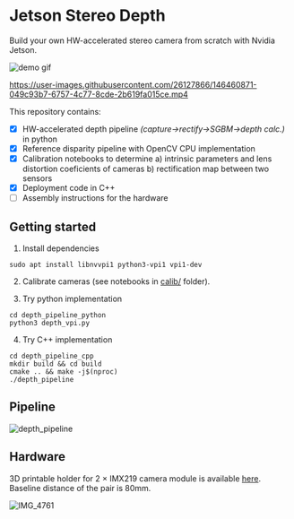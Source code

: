 # Jetson Stereo Depth

Build your own HW-accelerated stereo camera from scratch with Nvidia Jetson.

![demo gif](docs/output_disp_rgb_hstack.gif)


https://user-images.githubusercontent.com/26127866/146460871-049c93b7-6757-4c77-8cde-2b619fa015ce.mp4



This repository contains:

- [x] HW-accelerated depth pipeline _(capture->rectify->SGBM->depth calc.)_ in python
- [x] Reference disparity pipeline with OpenCV CPU implementation
- [x] Calibration notebooks to determine a) intrinsic parameters and lens distortion coeficients of cameras b) rectification map between two sensors 
- [x] Deployment code in C++
- [ ] Assembly instructions for the hardware

## Getting started

1. Install dependencies
```shell
sudo apt install libnvvpi1 python3-vpi1 vpi1-dev
```

2. Calibrate cameras (see notebooks in [calib/](calib/01_intrinsics_lens_dist.ipynb) folder).

3. Try python implementation
```shell
cd depth_pipeline_python
python3 depth_vpi.py 
```

4. Try C++ implementation
```shell
cd depth_pipeline_cpp
mkdir build && cd build
cmake .. && make -j$(nproc)
./depth_pipeline
```

## Pipeline 
![depth_pipeline](https://user-images.githubusercontent.com/26127866/136469605-e870fe16-9e91-4a8c-82f9-f126b3d5d64a.png)

## Hardware

3D printable holder for 2 × IMX219 camera module is available [here](https://github.com/NVIDIA-AI-IOT/jetson-stereo-depth/blob/master/stl/stereo_front.stl). Baseline distance of the pair is 80mm.

![IMG_4761](https://user-images.githubusercontent.com/26127866/145352427-23b812aa-ef7f-4419-975a-5bb9d2ceae41.jpeg)

